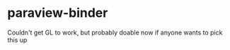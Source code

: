 # paraview-binder

Couldn't get GL to work, but probably doable now if anyone wants to pick this up
